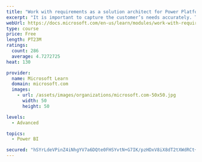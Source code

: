 ```yaml
---
title: "Work with requirements as a solution architect for Power Platform and Dynamics 365"
excerpt: "It is important to capture the customer’s needs accurately. This module explains how to capture requirements and identify functional and non-functional items."
webUrl: https://docs.microsoft.com/en-us/learn/modules/work-with-requirements/
type: course
price: Free
length: PT23M
ratings:
  count: 286
  average: 4.7272725
heat: 130

provider:
  name: Microsoft Learn
  domain: microsoft.com
  images:
    - url: /assets/images/organizations/microsoft.com-50x50.jpg
      width: 50
      height: 50

levels:
  - Advanced

topics:
  - Power BI

secured: "hSYrLdeVPinZ4iNhgYV7a6DQte0FHSYvtN+G7IK/pzHDxV8iX8dT2tXWdRCt+x2XQcZ6hhIrqyEH6/LFcYOLjBSNRyVJvvrM461S+8SX/OphJMyn0d/Cr5Bn54liNIQxwNRTLLQkr7w6yb2b/bBgDIxmE3EDRSinJmtTJ+jyo1h8tnkUWrbwbZx+YON1l6VKcgaM6Nj347PaSvleAxdJD1Gbk5M5RajG1boC8U6szHzxFRN0B72g8tVjdGAZwhtFfK1l60HRwtwthNjwLdym18Yi4OBzX2h02v/E3/8OMD3eVtD6JyY8FTTHkIGvd2cxo9NXC8glPrtEoPi4zBpSUVHL6VOoZQy5T5aFULVMw8TfmPq5R3DTOthB98bebTcXOdP+u+3NRdVc5VEWEtJnaG90gDDwX4A9JvveOiRuOsg=;w1jrz8t1ic1A0zn5hfjuAQ=="
---
```


